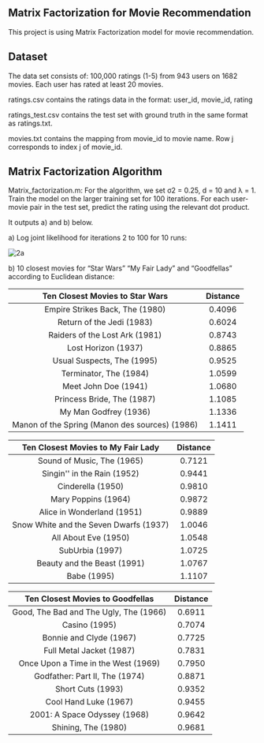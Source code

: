 ## Matrix Factorization for Movie Recommendation

This project is using Matrix Factorization model for movie recommendation. 

## Dataset
The data set consists of: 100,000 ratings (1-5) from 943 users on 1682 movies. Each user has rated at least 20 movies. 
       
ratings.csv contains the ratings data in the format: user_id, movie_id, rating

ratings_test.csv contains the test set with ground truth in the same format as ratings.txt.

movies.txt contains the mapping from movie_id to movie name. Row j corresponds to index j of movie_id.

## Matrix Factorization Algorithm
Matrix_factorization.m: For the algorithm, we set σ2 = 0.25, d = 10 and λ = 1. Train the model on the larger training
set for 100 iterations. For each user-movie pair in the test set, predict the rating using the relevant dot product.

It outputs a) and b) below.

a) Log joint likelihood for iterations 2 to 100 for 10 runs:

![2a](https://user-images.githubusercontent.com/16806108/43932816-2c1b244a-9c14-11e8-9d90-82f9948d14e7.jpg)


b) 10 closest movies for “Star Wars” “My Fair Lady” and “Goodfellas” according to Euclidean distance:

|Ten Closest Movies to Star Wars | Distance |
| :-------------:| :-------------: |
|Empire Strikes Back, The (1980)| 0.4096|
|Return of the Jedi (1983)| 0.6024|
|Raiders of the Lost Ark (1981)| 0.8743|
|Lost Horizon (1937)| 0.8865|
|Usual Suspects, The (1995)| 0.9525|
|Terminator, The (1984)| 1.0599|
|Meet John Doe (1941)| 1.0680|
|Princess Bride, The (1987)| 1.1085|
|My Man Godfrey (1936)| 1.1336|
|Manon of the Spring (Manon des sources) (1986)| 1.1411|

|Ten Closest Movies to My Fair Lady | Distance |
| :-------------: |:-------------: |
|Sound of Music, The (1965)| 0.7121|
|Singin'' in the Rain (1952)| 0.9441|
|Cinderella (1950)| 0.9810|
|Mary Poppins (1964)| 0.9872|
|Alice in Wonderland (1951)| 0.9889|
|Snow White and the Seven Dwarfs (1937)| 1.0046|
|All About Eve (1950)| 1.0548|
|SubUrbia (1997)| 1.0725|
|Beauty and the Beast (1991)| 1.0767|
|Babe (1995)| 1.1107|

|Ten Closest Movies to Goodfellas | Distance |
| :-------------: | :-------------: |
|Good, The Bad and The Ugly, The (1966)| 0.6911|
|Casino (1995)| 0.7074
|Bonnie and Clyde (1967)| 0.7725|
|Full Metal Jacket (1987)| 0.7831|
|Once Upon a Time in the West (1969)| 0.7950|
|Godfather: Part II, The (1974)| 0.8871|
|Short Cuts (1993)| 0.9352|
|Cool Hand Luke (1967)| 0.9455|
|2001: A Space Odyssey (1968)| 0.9642|
|Shining, The (1980)| 0.9681|
